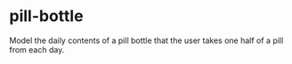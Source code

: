 # pill-bottle
Model the daily contents of a pill bottle that the user takes one half of a pill from each day.
